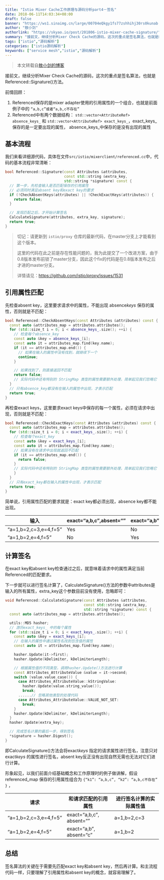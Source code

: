 ```yaml
---
title: "Istio Mixer Cache工作原理与源码分析part4－签名"
date: 2018-06-11T14:03:34+08:00
draft: false
banner: "https://ws1.sinaimg.cn/large/00704eQkgy1fs77zshhihj30rs0kunab.jpg"
author: "敖小剑"
authorlink: "https://skyao.io/post/201806-istio-mixer-cache-signature/"
summary: "接前文，继续分析Mixer Check Cache的源码，这次的重点是签名算法，也就是Referenced::Signature()方法。"
tags: ["istio","源码解析"]
categories: ["istio源码解析"]
keywords: ["service mesh","istio","源码解析"]
---
```


> 本文转载自[敖小剑的博客](https://skyao.io/post/201806-istio-mixer-cache-signature/)

接前文，继续分析Mixer Check Cache的源码，这次的重点是签名算法，也就是Referenced::Signature()方法。

前情回顾：

1. Referenced保存的是mixer adapter使用的引用属性的一个组合，也就是前面例子中的 `“a,b,c”或者“a,b,c不存在”`
2. Referenced中有两个数据结构： `std::vector<AttributeRef> absence_keys_` 和 `std::vector<AttributeRef> exact_keys_`，exact_keys_保存的是一定要出现的属性， absence_keys_中保存的是没有出现的属性

## 基本流程

我们来看详细源代码，具体在文件`src/istio/mixerclient/referenced.cc`中，代码的基本流程非常清晰：

```c++
bool Referenced::Signature(const Attributes &attributes,
                           const std::string &extra_key,
                           std::string *signature) const {
  // 第一步，先检查输入是否匹配保存的引用属性
  // 必须同时满足absent key和exact key的要求
  if (!CheckAbsentKeys(attributes) || !CheckExactKeys(attributes)) {
    return false;
  }

  // 发现匹配之后，才开始计算签名
  CalculateSignature(attributes, extra_key, signature);
  return true;
}
```

> 切记：请更新到 `istio/proxy` 仓库的最新代码，在master分支上才能看到这个版本。
>
> 这里的代码在此之前是存在性能问题的，我为此提交了一个改进方案，由于0.8版本发布前锁了master分支，因此这个fix的代码是在0.8版本发布之后才进的master分支。
>
> 详情请见：<https://github.com/istio/proxy/issues/1531>

## 引用属性匹配

先检查absent key，这里要求请求中的属性，不能出现 absence*keys* 保存的属性，否则就是不匹配：

```c++
bool Referenced::CheckAbsentKeys(const Attributes &attributes) const {
  const auto &attributes_map = attributes.attributes();
  for (std::size_t i = 0; i < absence_keys_.size(); ++i) {
    // 检查每个absence_key
    const auto &key = absence_keys_[i];
    const auto it = attributes_map.find(key.name);
    if (it == attributes_map.end()) {
      // 如果在输入的属性中没有找到，就继续下一个
      continue;
    }

    // 如果找到了，则直接返回不匹配
    return false;
    // 实际代码中还有特别的 StringMap 类型的属性需要额外处理，简单起见我们忽略它
  }
  // 只有absence_key都没有在输入的属性中出现，才表示匹配
  return true;
}
```

再检查exact keys，这里要求exact keys中保存的每一个属性，必须在请求中出现，否则就是不匹配：

```c++
bool Referenced::CheckExactKeys(const Attributes &attributes) const {
  const auto &attributes_map = attributes.attributes();
  for (std::size_t i = 0; i < exact_keys_.size(); ++i) {
    // 检查每个exact_key
    const auto &key = exact_keys_[i];
    const auto it = attributes_map.find(key.name);
    // 如果没有在请求中出现就返回不匹配
    if (it == attributes_map.end()) {
      return false;
    }
	// 实际代码中还有特别的 StringMap 类型的属性需要额外处理，简单起见我们忽略它
    }
  }
  // 只有exact_key都在输入的属性中出现，才表示匹配
  return true;
}
```

简单说，引用属性匹配的要求就是：exact key都必须出现，absence key都不能出现。

| 输入                  | exact=“a,b,c”,absent=“” | exact=“a,b”,absent=“c” |
| --------------------- | ----------------------- | ---------------------- |
| “a=1,b=2,c=3,e=4,f=5” | Yes                     | No                     |
| “a=1,b=2,e=4,f=5”     | No                      | Yes                    |

## 计算签名

在exact key和absent key检查通过之后，就意味着请求中的属性满足当前Referenced的匹配要求。

下一步就可以进行签名计算了，CalculateSignature()方法的参数中attributes是输入的所有属性，extra_key这个参数目前没有使用，忽略即可：

```c++
void Referenced::CalculateSignature(const Attributes &attributes,
                                    const std::string &extra_key,
                                    std::string *signature) const {
  const auto &attributes_map = attributes.attributes();

  utils::MD5 hasher;
  // 游历exact_keys_ 中的每个属性
  for (std::size_t i = 0; i < exact_keys_.size(); ++i) {
    const auto &key = exact_keys_[i];
    // 在输入的属性中通过属性名找到包含值的属性
    const auto it = attributes_map.find(key.name);

    hasher.Update(it->first);
    hasher.Update(kDelimiter, kDelimiterLength);

    // 根据属性值的不同类型，调用hasher.Update()方法进行计算
    const Attributes_AttributeValue &value = it->second;
    switch (value.value_case()) {
      case Attributes_AttributeValue::kStringValue:
        hasher.Update(value.string_value());
        break;
      ......// 忽略其他类型的处理代码
      case Attributes_AttributeValue::VALUE_NOT_SET:
        break;
    }
    hasher.Update(kDelimiter, kDelimiterLength);
  }
  hasher.Update(extra_key);

  // 完成签名计算的最后一步，得到签名
  *signature = hasher.Digest();
}
```

即CalculateSignature()方法会将exact*keys* 指定的请求属性进行签名，注意只对 exact*keys* 的属性进行签名，absent key反正没有出现自然无需也无法对它们进行计算。

形象起见，以我们前面介绍基础概念和工作原理时的例子做讲解，假设 referenced_map 保存的引用属性组合为 `{“k1”: “a,b,c”, “k2”: “a,b,c不存在” }` ，

| 请求                  | 和请求匹配的引用属性     | 进行签名计算的实际属性值 |
| --------------------- | ------------------------ | ------------------------ |
| “a=1,b=2,c=3,e=4,f=5” | exact=“a,b,c”, absent=“” | a=1,b=2,c=3              |
| “a=1,b=2,e=4,f=5”     | exact=“a,b”, absent=“c”  | a=1,b=2                  |

## 总结

签名算法的关键在于需要先匹配exact key和absent key，然后再计算。和主流程代码一样，只要理解了引用属性和absent key的概念，就容易理解了。